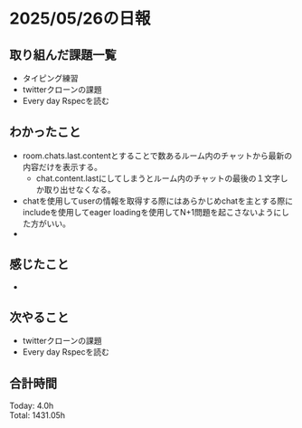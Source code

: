 # 2025/05/26の日報
## 取り組んだ課題一覧
* タイピング練習
* twitterクローンの課題
* Every day Rspecを読む
## わかったこと 
* room.chats.last.contentとすることで数あるルーム内のチャットから最新の内容だけを表示する。
  * chat.content.lastにしてしまうとルーム内のチャットの最後の１文字しか取り出せなくなる。
* chatを使用してuserの情報を取得する際にはあらかじめchatを主とする際にincludeを使用してeager loadingを使用してN+1問題を起こさないようにした方がいい。
*    
## 感じたこと
* 
## 次やること
* twitterクローンの課題
* Every day Rspecを読む
##  合計時間 
Today: 4.0h<br>
Total: 1431.05h
